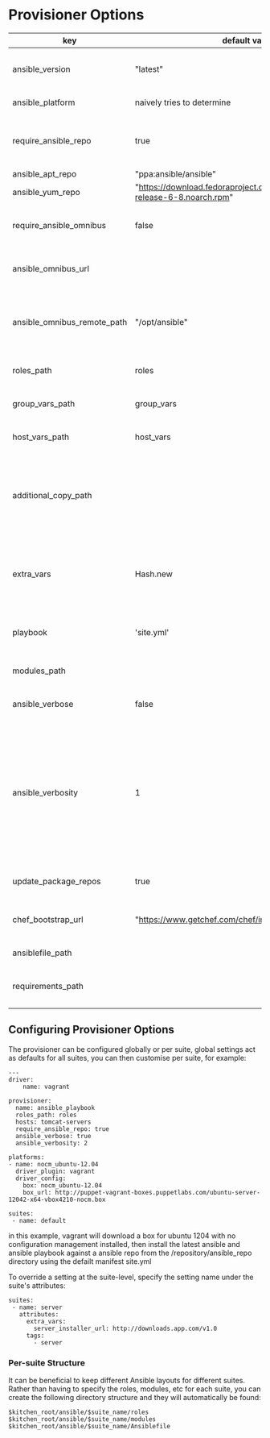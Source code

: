
# Provisioner Options

key | default value | Notes
----|---------------|--------
ansible_version | "latest"| desired version, affects apt installs
ansible_platform | naively tries to determine | OS platform of server
require_ansible_repo | true | Set if using a ansible install from yum or apt repo
ansible_apt_repo | "ppa:ansible/ansible"| apt repo
ansible_yum_repo | "https://download.fedoraproject.org/pub/epel/6/i386/epel-release-6-8.noarch.rpm"| yum repo
require_ansible_omnibus | false | Set if using omnibus ansible install
ansible_omnibus_url | | omnibus ansible install location.
ansible_omnibus_remote_path | "/opt/ansible" | Server Installation location of an omnibus ansible install.
roles_path | roles | ansible repo roles directory
group_vars_path | group_vars | ansible repo group_vars directory
host_vars_path | host_vars | ansible repo hosts directory
additional_copy_path | | arbitrary directory to copy into test environment, relative to CWD. (eg, vars)
extra_vars | Hash.new | Hash to set the extra_vars passed to ansibile-playbook command
playbook | 'site.yml' | playbook for ansible-playbook to run
modules_path | | ansible repo manifests directory
ansible_verbose| false| Extra information logging
ansible_verbosity| 1| Sets the verbosity flag appropriately (e.g.: `1 => '-v', 2 => '-vv', 3 => '-vvv" ...`) Valid values are one of: `1, 2, 3, 4` OR `:info, :warn, :debug, :trace`.
update_package_repos| true| update OS repository metadata
chef_bootstrap_url |"https://www.getchef.com/chef/install.sh"| the chef (needed for busser to run tests)
ansiblefile_path | | Path to Ansiblefile
requirements_path | | Path to ansible-galaxy requirements

## Configuring Provisioner Options

The provisioner can be configured globally or per suite, global settings act as defaults for all suites, you can then customise per suite, for example:

    ---
    driver:
        name: vagrant

    provisioner:
      name: ansible_playbook
      roles_path: roles
      hosts: tomcat-servers
      require_ansible_repo: true
      ansible_verbose: true
      ansible_verbosity: 2

    platforms:
    - name: nocm_ubuntu-12.04
      driver_plugin: vagrant
      driver_config:
        box: nocm_ubuntu-12.04
        box_url: http://puppet-vagrant-boxes.puppetlabs.com/ubuntu-server-12042-x64-vbox4210-nocm.box

    suites:
     - name: default


in this example, vagrant will download a box for ubuntu 1204 with no configuration management installed, then install the latest ansible and ansible playbook against a ansible repo from the /repository/ansible_repo directory using the defailt manifest site.yml

To override a setting at the suite-level, specify the setting name under the suite's attributes:

    suites:
     - name: server
       attributes:
         extra_vars:
           server_installer_url: http://downloads.app.com/v1.0
         tags:
           - server


### Per-suite Structure

It can be beneficial to keep different Ansible layouts for different suites. Rather than having to specify the roles, modules, etc for each suite, you can create the following directory structure and they will automatically be found:

    $kitchen_root/ansible/$suite_name/roles
    $kitchen_root/ansible/$suite_name/modules
    $kitchen_root/ansible/$suite_name/Ansiblefile
